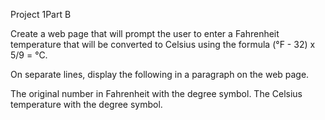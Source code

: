 Project 1Part B


Create a web page that will prompt the user to enter a Fahrenheit temperature that will be converted to Celsius using the formula (°F - 32) x 5/9 = °C.

On separate lines, display the following in a paragraph on the web page.

The original number in Fahrenheit with the degree symbol.
The Celsius temperature with the degree symbol.
